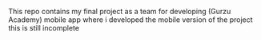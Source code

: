 This repo contains my final project as a team for developing (Gurzu Academy) mobile app where i developed the mobile version of the project 
this is still incomplete

